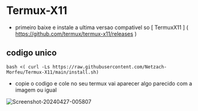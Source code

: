 # Termux-X11
- primeiro baixe e instale a ultima versao compativel so [ TermuxX11 ] ( https://github.com/termux/termux-x11/releases )

## codigo unico
```
bash <( curl -Ls https://raw.githubusercontent.com/Netzach-Morfeu/Termux-X11/main/install.sh)
```
- copie o codigo e cole no seu termux
vai aparecer algo parecido com a imagem ou igual
<img loading="lazy" src="https://i.ibb.co/34BtQq8/Screenshot-20240427-005807.png" alt="Screenshot-20240427-005807" border="0"/>
